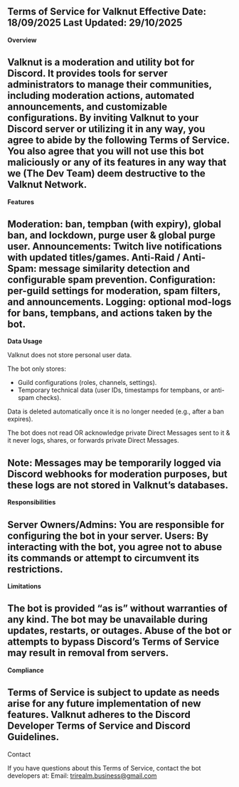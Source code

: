 Terms of Service for Valknut
Effective Date: 18/09/2025
Last Updated: 29/10/2025
---
**Overview**

Valknut is a moderation and utility bot for Discord. It provides tools for server administrators to manage their communities, including moderation actions, automated announcements, and customizable configurations.
By inviting Valknut to your Discord server or utilizing it in any way, you agree to abide by the following Terms of Service.
You also agree that you will not use this bot maliciously or any of its features in any way that we (The Dev Team) deem destructive to the Valknut Network.
---
**Features**

Moderation: ban, tempban (with expiry), global ban, and lockdown, purge user & global purge user.
Announcements: Twitch live notifications with updated titles/games.
Anti-Raid / Anti-Spam: message similarity detection and configurable spam prevention.
Configuration: per-guild settings for moderation, spam filters, and announcements.
Logging: optional mod-logs for bans, tempbans, and actions taken by the bot.
---
**Data Usage**

Valknut does not store personal user data.

The bot only stores:

- Guild configurations (roles, channels, settings).
- Temporary technical data (user IDs, timestamps for tempbans, or anti-spam checks).

Data is deleted automatically once it is no longer needed (e.g., after a ban expires).

The bot does not read OR acknowledge private Direct Messages sent to it & it never logs, shares, or forwards private Direct Messages.

**Note:** Messages may be temporarily logged via Discord webhooks for moderation purposes, but these logs are not stored in Valknut’s databases.
---
**Responsibilities**

Server Owners/Admins: You are responsible for configuring the bot in your server.
Users: By interacting with the bot, you agree not to abuse its commands or attempt to circumvent its restrictions.
---
**Limitations**

The bot is provided “as is” without warranties of any kind.
The bot may be unavailable during updates, restarts, or outages.
Abuse of the bot or attempts to bypass Discord’s Terms of Service may result in removal from servers.
---
**Compliance**

Terms of Service is subject to update as needs arise for any future implementation of new features.
Valknut adheres to the Discord Developer Terms of Service and Discord Guidelines.
---
Contact

If you have questions about this Terms of Service, contact the bot developers at:
Email: trirealm.business@gmail.com
